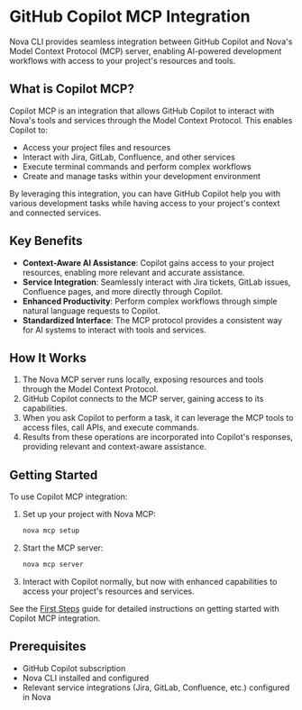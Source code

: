 # GitHub Copilot MCP Integration

Nova CLI provides seamless integration between GitHub Copilot and Nova's Model Context Protocol (MCP) server, enabling AI-powered development workflows with access to your project's resources and tools.

## What is Copilot MCP?

Copilot MCP is an integration that allows GitHub Copilot to interact with Nova's tools and services through the Model Context Protocol. This enables Copilot to:

- Access your project files and resources
- Interact with Jira, GitLab, Confluence, and other services
- Execute terminal commands and perform complex workflows
- Create and manage tasks within your development environment

By leveraging this integration, you can have GitHub Copilot help you with various development tasks while having access to your project's context and connected services.

## Key Benefits

- **Context-Aware AI Assistance**: Copilot gains access to your project resources, enabling more relevant and accurate assistance.
- **Service Integration**: Seamlessly interact with Jira tickets, GitLab issues, Confluence pages, and more directly through Copilot.
- **Enhanced Productivity**: Perform complex workflows through simple natural language requests to Copilot.
- **Standardized Interface**: The MCP protocol provides a consistent way for AI systems to interact with tools and services.

## How It Works

1. The Nova MCP server runs locally, exposing resources and tools through the Model Context Protocol.
2. GitHub Copilot connects to the MCP server, gaining access to its capabilities.
3. When you ask Copilot to perform a task, it can leverage the MCP tools to access files, call APIs, and execute commands.
4. Results from these operations are incorporated into Copilot's responses, providing relevant and context-aware assistance.

## Getting Started

To use Copilot MCP integration:

1. Set up your project with Nova MCP:
   ```bash
   nova mcp setup
   ```

2. Start the MCP server:
   ```bash
   nova mcp server
   ```

3. Interact with Copilot normally, but now with enhanced capabilities to access your project's resources and services.

See the [First Steps](first-steps.md) guide for detailed instructions on getting started with Copilot MCP integration.

## Prerequisites

- GitHub Copilot subscription
- Nova CLI installed and configured
- Relevant service integrations (Jira, GitLab, Confluence, etc.) configured in Nova
